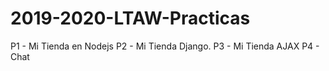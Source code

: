 # 2019-2020-LTAW-Practicas

P1 - Mi Tienda en Nodejs
P2 - Mi Tienda Django.
P3 - Mi Tienda AJAX
P4 - Chat
